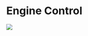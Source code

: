 # Engine Control

[![](https://img.shields.io/badge/Available_in_the_Arduino_Library_Manager-2ea44f)](https://downloads.arduino.cc/libraries/logs/github.com/Arduino-Library-Collection/Engine-Control/)
